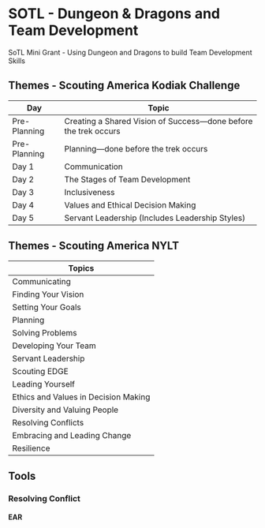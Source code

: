 # SOTL - Dungeon & Dragons and Team Development

SoTL Mini Grant - Using Dungeon and Dragons to build Team Development Skills

## Themes - Scouting America Kodiak Challenge

| Day           |  Topic                                                           |
| ------------- | ---------------------------------------------------------------- |
| Pre-Planning  | Creating a Shared Vision of Success—done before the trek occurs  |
| Pre-Planning  | Planning—done before the trek occurs                             |
| Day 1         | Communication                                                    |
| Day 2         | The Stages of Team Development                                   |
| Day 3         | Inclusiveness                                                    |
| Day 4         | Values and Ethical Decision Making                               |
| Day 5         | Servant Leadership (Includes Leadership Styles)                  |

## Themes - Scouting America NYLT

|  Topics                                                          |
| ---------------------------------------------------------------- |
| Communicating                                                    |
| Finding Your Vision                                              |
| Setting Your Goals                                               |
| Planning                                                         |
| Solving Problems                                                 |
| Developing Your Team                                             |
| Servant Leadership                                               | 
| Scouting EDGE                                                    |
| Leading Yourself                                                 |
| Ethics and Values in Decision Making                             |
| Diversity and Valuing People                                     |
| Resolving Conflicts                                              |
| Embracing and Leading Change                                     |
| Resilience                                                       |


## Tools 

### Resolving Conflict

#### EAR
